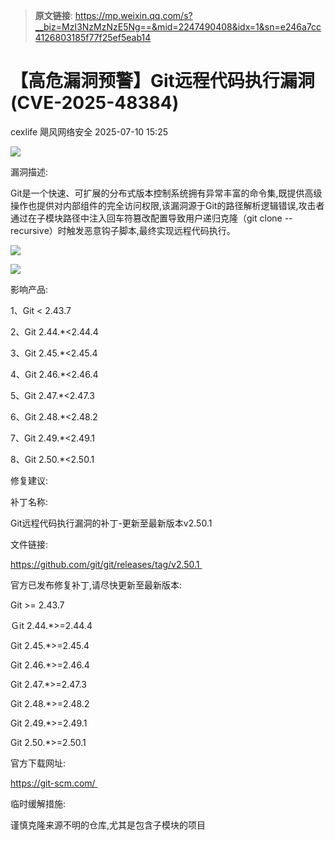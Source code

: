 > **原文链接**: https://mp.weixin.qq.com/s?__biz=MzI3NzMzNzE5Ng==&mid=2247490408&idx=1&sn=e246a7cc4126803185f77f25ef5eab14

#  【高危漏洞预警】Git远程代码执行漏洞(CVE-2025-48384)  
cexlife  飓风网络安全   2025-07-10 15:25  
  
![](https://mmbiz.qpic.cn/mmbiz_png/ibhQpAia4xu013Ly1HqbibWfiawrZmUiaZMCM9bXaNEh0bg88niaKpIia7sXWB7VCQeOgnCe4Z7PibDRXuNybBqVrLfCsg/640?wx_fmt=png&from=appmsg "")  
  
漏洞描述:  
  
Git是一个快速、可扩展的分布式版本控制系统拥有异常丰富的命令集,既提供高级操作也提供对内部组件的完全访问权限,该漏洞源于Git的路径解析逻辑错误,攻击者通过在子模块路径中注入回车符篡改配置导致用户递归克隆（ɡit сlоnе --rесurѕivе）时触发恶意钩子脚本,最终实现远程代码执行。  
  
![](https://mmbiz.qpic.cn/mmbiz_png/ibhQpAia4xu013Ly1HqbibWfiawrZmUiaZMCMZm3u1ibpeQfRP7FfpAv5KWN8JjomxSrIx7DqL5ViaQ8QX0iaDribLtF24A/640?wx_fmt=png&from=appmsg "")  
  
![](https://mmbiz.qpic.cn/mmbiz_png/ibhQpAia4xu013Ly1HqbibWfiawrZmUiaZMCMgKy3CfibufE1Yf1JHG6DBMCwbiaIEp5rjQINgA5wcaLEa6HR1Wz8LYVg/640?wx_fmt=png&from=appmsg "")  
  
影响产品:  
  
1、Git < 2.43.7  
  
2、Git 2.44.*<2.44.4  
  
3、Git 2.45.*<2.45.4  
  
4、Git 2.46.*<2.46.4  
  
5、Git 2.47.*<2.47.3  
  
6、Git 2.48.*<2.48.2  
  
7、Git 2.49.*<2.49.1  
  
8、Git 2.50.*<2.50.1   
  
修复建议:  
  
补丁名称:  
  
Git远程代码执行漏洞的补丁-更新至最新版本v2.50.1  
  
文件链接:  
  
https://github.com/git/git/releases/tag/v2.50.1   
  
官方已发布修复补丁,请尽快更新至最新版本:  
  
Git >= 2.43.7  
  
Ｇit 2.44.*>=2.44.4  
  
Git 2.45.*>=2.45.4  
  
Git 2.46.*>=2.46.4  
  
Git 2.47.*>=2.47.3  
  
Git 2.48.*>=2.48.2  
  
Git 2.49.*>=2.49.1  
  
Git 2.50.*>=2.50.1  
  
官方下载网址:  
  
https://git-scm.com/   
  
临时缓解措施:  
  
谨慎克隆来源不明的仓库,尤其是包含子模块的项目   
  
  
  
